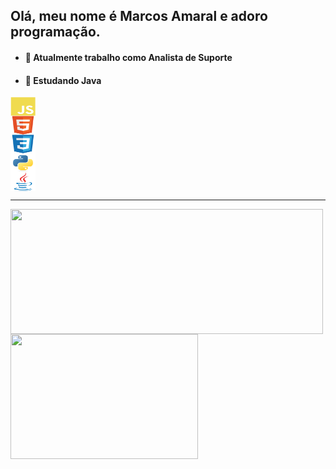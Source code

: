<h2>Olá, meu nome é Marcos Amaral e adoro programação.</h2>

- <h4>🔭 Atualmente trabalho como <b>Analista de Suporte</b></h4>
- <h4>🌱 Estudando <b>Java</b></h4>

<div style="display: grid">
  <img align="center" alt="Js" height="30" width="40" src="https://raw.githubusercontent.com/devicons/devicon/master/icons/javascript/javascript-plain.svg">
  <img align="center" alt="HTML" height="30" width="40" src="https://raw.githubusercontent.com/devicons/devicon/master/icons/html5/html5-original.svg">
  <img align="center" alt="CSS" height="30" width="40" src="https://raw.githubusercontent.com/devicons/devicon/master/icons/css3/css3-original.svg">
  <img align="center" alt="Python" height="30" width="40" src="https://raw.githubusercontent.com/devicons/devicon/master/icons/python/python-original.svg">
  <img align="center" alt="Java" height="30" width="40" src="https://raw.githubusercontent.com/devicons/devicon/master/icons/java/java-original.svg">

  <hr>

  <img height=200 width=500 align="center" src="https://github-readme-stats.vercel.app/api?username=marcospsamaral&show_icons=true&theme=github_dark&custom_title=Status+GitHub+Marcos&locale=pt-br">

  <img height=200 width=300 align="center" src="https://github-readme-stats.vercel.app/api/top-langs/?username=marcospsamaral&hide_progress=false&&show_icons=true&theme=github_dark&locale=pt-br">
</div>

